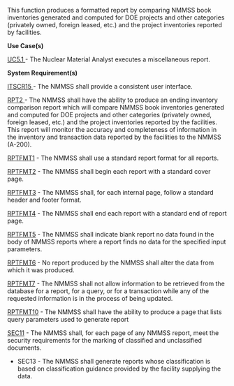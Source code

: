 This function produces a formatted report by comparing NMMSS book inventories generated and computed for DOE projects and other categories (privately owned, foreign leased, etc.) and the project inventories reported by facilities.

**Use Case(s)**

<a href="https://dev.azure.com/Link-Technologies/NMMSS%20Requirements/_workitems/edit/776/" target="_blank">UC5.1 </a> - The Nuclear Material Analyst executes a miscellaneous report.

**System Requirement(s)**

<a href="https://dev.azure.com/Link-Technologies/NMMSS%20Requirements/_workitems/edit/640/" target="_blank">ITSCR15 </a> - The NMMSS shall provide a consistent user interface.

<a href="https://dev.azure.com/Link-Technologies/NMMSS%20Requirements/_workitems/edit/550/" target="_blank">RPT2 </a> -  The NMMSS shall have the ability to produce an ending inventory comparison report which will compare NMMSS book inventories generated and computed for DOE projects and other categories (privately owned, foreign leased, etc.) and the project inventories reported by the facilities. This report will monitor the accuracy and completeness of information in the inventory and transaction data reported by the facilities to the NMMSS (A-200).

<a href="https://dev.azure.com/Link-Technologies/NMMSS%20Requirements/_workitems/edit/435/" target="_blank">RPTFMT1</a> - The NMMSS shall use a standard report format for all reports.

<a href="https://dev.azure.com/Link-Technologies/NMMSS%20Requirements/_workitems/edit/631/" target="_blank">RPTFMT2</a> - The NMMSS shall begin each report with a standard cover page.

<a href="https://dev.azure.com/Link-Technologies/NMMSS%20Requirements/_workitems/edit/632/" target="_blank">RPTFMT3</a> - The NMMSS shall, for each internal page, follow a standard header and footer format.

<a href="https://dev.azure.com/Link-Technologies/NMMSS%20Requirements/_workitems/edit/633/" target="_blank">RPTFMT4</a> - The NMMSS shall end each report with a standard end of report page.

<a href="https://dev.azure.com/Link-Technologies/NMMSS%20Requirements/_workitems/edit/634/" target="_blank">RPTFMT5</a> - The NMMSS shall indicate blank report no data found in the body of NMMSS reports where a report finds no data for the specified input parameters.

<a href="https://dev.azure.com/Link-Technologies/NMMSS%20Requirements/_workitems/edit/635/" target="_blank">RPTFMT6</a> - No report produced by the NMMSS shall alter the data from which it was produced.

<a href="https://dev.azure.com/Link-Technologies/NMMSS%20Requirements/_workitems/edit/636/" target="_blank">RPTFMT7</a> - The NMMSS shall not allow information to be retrieved from the database for a report, for a query, or for a transaction while any of the requested information is in the process of being updated.

<a href="https://dev.azure.com/Link-Technologies/NMMSS%20Requirements/_workitems/edit/637/" target="_blank">RPTFMT10</a> - The NMMSS shall have the ability to produce a page that lists query parameters used to generate report

<a href="https://dev.azure.com/Link-Technologies/NMMSS%20Requirements/_workitems/edit/638/" target="_blank">SEC11</a> - The NMMSS shall, for each page of any NMMSS report, meet the security requirements for the marking of classified and unclassified documents.

- SEC13 - The NMMSS shall generate reports whose classification is based on classification guidance provided by the facility supplying the data.